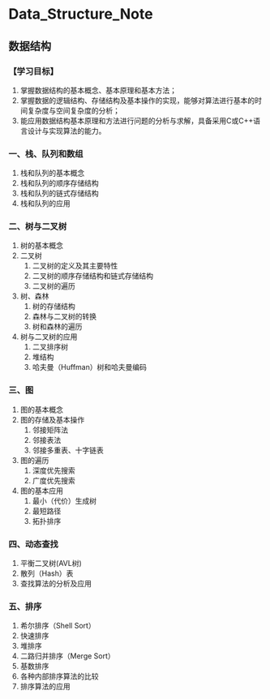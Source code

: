 # Data_Structure_Note

## 数据结构

### 【学习目标】
1. 掌握数据结构的基本概念、基本原理和基本方法；
2. 掌握数据的逻辑结构、存储结构及基本操作的实现，能够对算法进行基本的时间复杂度与空间复杂度的分析；
3. 能应用数据结构基本原理和方法进行问题的分析与求解，具备采用C或C++语言设计与实现算法的能力。  


### 一、栈、队列和数组  

1. 栈和队列的基本概念  
1. 栈和队列的顺序存储结构  
1. 栈和队列的链式存储结构  
1. 栈和队列的应用  

### 二、树与二叉树  

1. 树的基本概念  
2. 二叉树
    1. 二叉树的定义及其主要特性  
    2. 二叉树的顺序存储结构和链式存储结构  
    3. 二叉树的遍历  
3. 树、森林  
    1. 树的存储结构  
    2. 森林与二叉树的转换  
    3. 树和森林的遍历  
4. 树与二叉树的应用  
    1. 二叉排序树  
    2. 堆结构  
    3. 哈夫曼（Huffman）树和哈夫曼编码  

### 三、图  

1. 图的基本概念  
2. 图的存储及基本操作   
    1. 邻接矩阵法  
    2. 邻接表法  
    3. 邻接多重表、十字链表  
3. 图的遍历  
    1. 深度优先搜索  
    2. 广度优先搜索  
4. 图的基本应用  
    1. 最小（代价）生成树  
    2. 最短路径  
    3. 拓扑排序  

### 四、动态查找  

1. 平衡二叉树(AVL树)  
2. 散列（Hash）表  
3. 查找算法的分析及应用  

### 五、排序  

1. 希尔排序（Shell Sort）  
2. 快速排序  
3. 堆排序  
4. 二路归并排序（Merge Sort）  
5. 基数排序  
6. 各种内部排序算法的比较  
7. 排序算法的应用  
